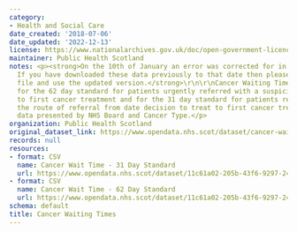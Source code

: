 ```yaml
---
category:
- Health and Social Care
date_created: '2018-07-06'
date_updated: '2022-12-13'
license: https://www.nationalarchives.gov.uk/doc/open-government-licence/version/3/
maintainer: Public Health Scotland
notes: <p><strong>On the 10th of January an error was corrected for in these data.
  If you have downloaded these data previously to that date then please discard that
  file and use the updated version.</strong>\r\n\r\nCancer Waiting Times statistics
  for the 62 day standard for patients urgently referred with a suspicion of cancer
  to first cancer treatment and for the 31 day standard for patients regardless of
  the route of referral from date decision to treat to first cancer treatment. Includes
  data presented by NHS Board and Cancer Type.</p>
organization: Public Health Scotland
original_dataset_link: https://www.opendata.nhs.scot/dataset/cancer-waiting-times
records: null
resources:
- format: CSV
  name: Cancer Wait Time - 31 Day Standard
  url: https://www.opendata.nhs.scot/dataset/11c61a02-205b-43f6-9297-243679103617/resource/58527343-a930-4058-bf9e-3c6e5cb04010/download/cwt_31_day_standard.csv
- format: CSV
  name: Cancer Wait Time - 62 Day Standard
  url: https://www.opendata.nhs.scot/dataset/11c61a02-205b-43f6-9297-243679103617/resource/23b3bbf7-7a37-4f86-974b-6360d6748e08/download/cwt_62_day_standard.csv
schema: default
title: Cancer Waiting Times
---
```

